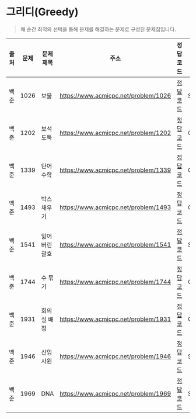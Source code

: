 # 그리디(Greedy)

> 매 순간 최적의 선택을 통해 문제를 해결하는 문제로 구성된 문제집입니다.

| 출처 | 문제 | 문제 제목     | 주소                                 | 정답 코드                   | 난이도   | 정답 여부 |
| ---- | ---- | ------------- | ------------------------------------ | --------------------------- | -------- | --------- |
| 백준 | 1026 | 보물          | https://www.acmicpc.net/problem/1026 | [정답 코드](./0x0E/1026.js) | Silver.4 | ✅        |
| 백준 | 1202 | 보석 도둑     | https://www.acmicpc.net/problem/1202 | [정답 코드](./0x0E/1202.js) | Gold.2   | ❌        |
| 백준 | 1339 | 단어 수학     | https://www.acmicpc.net/problem/1339 | [정답 코드](./0x0E/1339.js) | Gold.4   | ❌        |
| 백준 | 1493 | 박스 채우기   | https://www.acmicpc.net/problem/1493 | [정답 코드](./0x0E/1493.js) | Gold.2   | ❌        |
| 백준 | 1541 | 잃어버린 괄호 | https://www.acmicpc.net/problem/1541 | [정답 코드](./0x0E/1541.js) | Silver.2 | ✅        |
| 백준 | 1744 | 수 묶기       | https://www.acmicpc.net/problem/1744 | [정답 코드](./0x0E/1744.js) | Gold.4   | ❌        |
| 백준 | 1931 | 회의실 배정   | https://www.acmicpc.net/problem/1931 | [정답 코드](./0x0E/1931.js) | Gold.5   | ✅        |
| 백준 | 1946 | 신입 사원     | https://www.acmicpc.net/problem/1946 | [정답 코드](./0x0E/1946.js) | Silver.1 | ❌        |
| 백준 | 1969 | DNA           | https://www.acmicpc.net/problem/1969 | [정답 코드](./0x0E/1969.js) | Silver.4 | ❌        |
